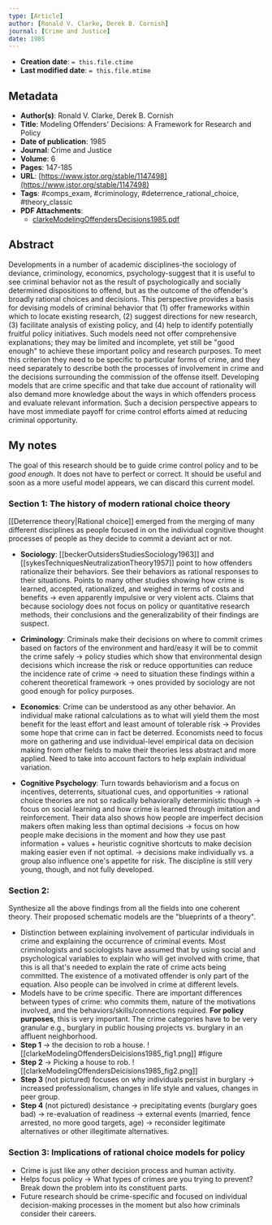 ```yaml
---
type: [Article]
author: [Ronald V. Clarke, Derek B. Cornish]
journal: [Crime and Justice]
date: 1985
---
```


* **Creation date**: `= this.file.ctime`
* **Last modified date**: `= this.file.mtime`

## Metadata

* **Author(s)**: Ronald V. Clarke, Derek B. Cornish
* **Title**: Modeling Offenders' Decisions: A Framework for Research and Policy
* **Date of publication**: 1985
* **Journal**: Crime and Justice
* **Volume**: 6
* **Pages**: 147-185
* **URL**: [https://www.jstor.org/stable/1147498](https://www.jstor.org/stable/1147498)
* **Tags**: #comps_exam, #criminology, #deterrence_rational_choice, #theory_classic
* **PDF Attachments**:
  * [clarkeModelingOffendersDecisions1985.pdf](zotero://open-pdf/library/items/2WMTCPTT)

## Abstract

Developments in a number of academic disciplines-the sociology of deviance, criminology, economics, psychology-suggest that it is useful to see criminal behavior not as the result of psychologically and socially determined dispositions to offend, but as the outcome of the offender's broadly rational choices and decisions. This perspective provides a basis for devising models of criminal behavior that (1) offer frameworks within which to locate existing research, (2) suggest directions for new research, (3) facilitate analysis of existing policy, and (4) help to identify potentially fruitful policy initiatives. Such models need not offer comprehensive explanations; they may be limited and incomplete, yet still be "good enough" to achieve these important policy and research purposes. To meet this criterion they need to be specific to particular forms of crime, and they need separately to describe both the processes of involvement in crime and the decisions surrounding the commission of the offense itself. Developing models that are crime specific and that take due account of rationality will also demand more knowledge about the ways in which offenders process and evaluate relevant information. Such a decision perspective appears to have most immediate payoff for crime control efforts aimed at reducing criminal opportunity.

## My notes

The goal of this research should be to guide crime control policy and to be *good enough*. It does not have to perfect or correct. It should be useful and soon as a more useful model appears, we can discard this current model.

### Section 1: The history of modern rational choice theory

[[Deterrence theory|Rational choice]] emerged from the merging of many different disciplines as people focused in on the individual cognitive thought processes of people as they decide to commit a deviant act or not.

* **Sociology**: [[beckerOutsidersStudiesSociology1963]] and [[sykesTechniquesNeutralizationTheory1957]] point to how offenders rationalize their behaviors. See their behaviors as rational responses to their situations. Points to many other studies showing how crime is learned, accepted, rationalized, and weighed in terms of costs and benefits -> even apparently impulsive or very violent acts. Claims that because sociology does not focus on policy or quantitative research methods, their conclusions and the generalizability of their findings are suspect.
  
* **Criminology**: Criminals make their decisions on where to commit crimes based on factors of the environment and hard/easy it will be to commit the crime safely -> policy studies which show that environmental design decisions which increase the risk or reduce opportunities can reduce the incidence rate of crime -> need to situation these findings within a coherent theoretical framework -> ones provided by sociology are not good enough for policy purposes.
  
* **Economics**: Crime can be understood as any other behavior. An individual make rational calculations as to what will yield them the most benefit for the least effort and least amount of tolerable risk -> Provides some hope that crime can in fact be deterred. Economists need to focus more on gathering and use individual-level empirical data on decision making from other fields to make their theories less abstract and more applied. Need to take into account factors to help explain individual variation.
  
* **Cognitive Psychology**: Turn towards behaviorism and a focus on incentives, deterrents, situational cues, and opportunities -> rational choice theories are not so radically behaviorally deterministic though -> focus on social learning and how crime is learned through imitation and reinforcement. Their data also shows how people are imperfect decision makers often making less than optimal decisions -> focus on how people make decisions in the moment and how they use past information + values + heuristic cognitive shortcuts to make decision making easier even if not optimal. -> decisions make individually vs. a group also influence one's appetite for risk. The discipline is still very young, though, and not fully developed.

### Section 2: 

Synthesize all the above findings from all the fields into one coherent theory. Their proposed schematic models are the "blueprints of a theory".

* Distinction between explaining involvement of particular individuals in crime and explaining the occurrence of criminal events. Most criminologists and sociologists have assumed that by using social and psychological variables to explain who will get involved with crime, that this is all that's needed to explain the rate of crime acts being committed. The existence of a motivated offender is only part of the equation. Also people can be involved in crime at different levels.
* Models have to be crime specific. There are important differences between types of crime: who commits them, nature of the motivations involved, and the behaviors/skills/connections required. **For policy purposes**, this is very important. The crime categories have to be very granular e.g., burglary in public housing projects vs. burglary in an affluent neighborhood.
* **Step 1** -> the decision to rob a house.
![[clarkeModelingOffendersDeicisions1985_fig1.png]]
#figure 
* **Step 2** -> Picking a house to rob.
![[clarkeModelingOffendersDeicisions1985_fig2.png]]
* **Step 3** (not pictured) focuses on why individuals persist in burglary -> increased professionalism, changes in life style and values, changes in peer group.
* **Step 4** (not pictured) desistance -> precipitating events (burglary goes bad) -> re-evaluation of readiness -> external events (married, fence arrested, no more good targets, age) -> reconsider legitimate alternatives or other illegitimate alternatives.

### Section 3: Implications of rational choice models for policy

* Crime is just like any other decision process and human activity.
* Helps focus policy -> What types of crimes are you trying to prevent? Break down the problem into its constituent parts.
* Future research should be crime-specific and focused on individual decision-making processes in the moment but also how criminals consider their careers.